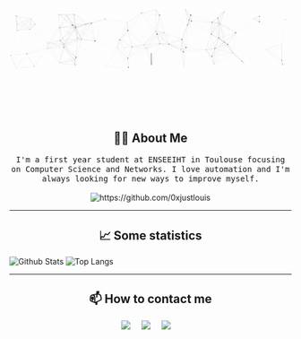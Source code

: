 <p align="center">
  <img src="https://github.com/0xjustlouis/0xjustlouis/blob/main/assets/hi.gif">
</p>

<h2 align="center"> 👨‍💻 About Me </h2>
<p align="center">
  <samp>I'm a first year student at ENSEEIHT in Toulouse focusing on Computer Science and Networks. I love automation and I'm always looking for new ways to improve myself.</samp>
  <br> <br>
  <img src="https://komarev.com/ghpvc/?username=0xjustlouis" alt="https://github.com/0xjustlouis" />
</p>

<hr>

<h2 align="center"> 📈 Some statistics </h2>
<p align="center">
  
  ![Github Stats](https://github-readme-stats.vercel.app/api?username=0xjustlouis&count_private=true&show_icons=true&include_all_commits=true&theme=dark)
  ![Top Langs](https://github-readme-stats.vercel.app/api/top-langs/?username=0xjustlouis&hide=TeX&layout=compact&theme=dark)

</p>

<hr>

<h2  align="center"> 📫 How to contact me </h2>
<p align="center">
  <a target="_blank"href="https://www.linkedin.com/in/louis-amoros-bessede/"><img src="https://img.shields.io/badge/linkedin-%230077B5.svg?&style=for-the-badge&logo=linkedin&logoColor=white" /></a>&nbsp;&nbsp;&nbsp;&nbsp;
  <a target="_blank"href="https://twitter.com/0xlouis_"><img src="https://img.shields.io/badge/twitter-%231DA1F2.svg?&style=for-the-badge&logo=twitter&logoColor=white" /></a>&nbsp;&nbsp;&nbsp;&nbsp;
  <a href="mailto:louisamorosbessede@gmail.com"><img src="https://img.shields.io/badge/gmail-%23D14836.svg?&style=for-the-badge&logo=gmail&logoColor=white" /></a>&nbsp;&nbsp;&nbsp;&nbsp;
</p>


<!--
**0xjustlouis/0xjustlouis** is a ✨ _special_ ✨ repository because its `README.md` (this file) appears on your GitHub profile.

ReadMe inspiration from : https://github.com/Ileriayo/ileriayo/blob/master/README.md

-->
